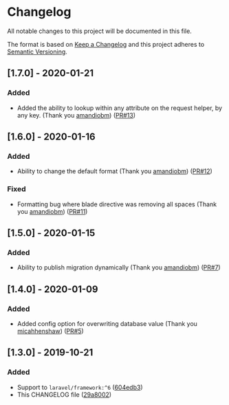 # Changelog
All notable changes to this project will be documented in this file.

The format is based on [Keep a Changelog](http://keepachangelog.com/)
and this project adheres to [Semantic Versioning](http://semver.org/).

## [1.7.0] - 2020-01-21
### Added
- Added the ability to lookup within any attribute on the request helper, by any key. (Thank you [amandiobm](https://github.com/amandiobm)) ([PR#13](https://github.com/jamesmills/laravel-timezone/pull/13))

## [1.6.0] - 2020-01-16
### Added
- Ability to change the default format (Thank you [amandiobm](https://github.com/amandiobm)) ([PR#12](https://github.com/jamesmills/laravel-timezone/pull/12))
### Fixed
- Formatting bug where blade directive was removing all spaces (Thank you [amandiobm](https://github.com/amandiobm)) ([PR#11](https://github.com/jamesmills/laravel-timezone/pull/11))

## [1.5.0] - 2020-01-15
### Added
- Ability to publish migration dynamically (Thank you [amandiobm](https://github.com/amandiobm)) ([PR#7](https://github.com/jamesmills/laravel-timezone/pull/7))

## [1.4.0] - 2020-01-09
### Added
- Added config option for overwriting database value (Thank you [micahhenshaw](https://github.com/micahhenshaw)) ([PR#5](https://github.com/jamesmills/laravel-timezone/pull/5))

## [1.3.0] - 2019-10-21
### Added
- Support to `laravel/framework:^6` ([604edb3](https://github.com/jamesmills/laravel-timezone/commit/604edb350bbf12f042b40bc0f0c7effd4a46bfe7))
- This CHANGELOG file ([29a8002](https://github.com/jamesmills/laravel-timezone/commit/29a800262c159f31fed0b52d79c9f2a41d871b6d))